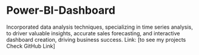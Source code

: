 # Power-BI-Dashboard
Incorporated data analysis techniques, specializing in time series analysis, to driver valuable insights, accurate sales forecasting, and interactive dashboard creation, driving business success. Link: [to see my projects Check GitHub Link]
